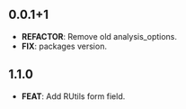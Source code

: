 ## 0.0.1+1

 - **REFACTOR**: Remove old analysis_options.
 - **FIX**: packages version.

## 1.1.0

 - **FEAT**: Add RUtils form field.

